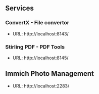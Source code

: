 ## Services

### ConvertX - File convertor

- URL: http://localhost:8143/

### Stirling PDF - PDF Tools

- URL: http://localhost:8145/


## Immich Photo Management

- URL: http://localhost:2283/